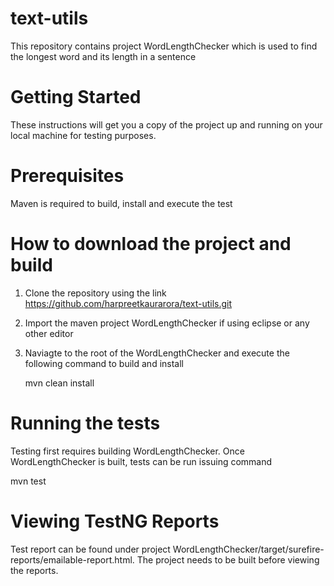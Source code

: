 # text-utils

This repository contains project WordLengthChecker which is used to find the longest word and its length in a sentence

# Getting Started
These instructions will get you a copy of the project up and running on your local machine for  testing purposes. 


# Prerequisites
Maven is required to build, install and execute the test 


# How to download the project and build   
1) Clone the repository using the link https://github.com/harpreetkaurarora/text-utils.git
2) Import the maven project WordLengthChecker if using eclipse or any other editor  
3) Naviagte to the root of the WordLengthChecker and execute the following command to build and install 
   
   mvn clean install

# Running the tests
Testing first requires building WordLengthChecker. Once WordLengthChecker is built, tests can be run issuing command 

mvn test

# Viewing TestNG Reports  
Test report can be found under project WordLengthChecker/target/surefire-reports/emailable-report.html.  The project needs to be built before viewing the reports. 

